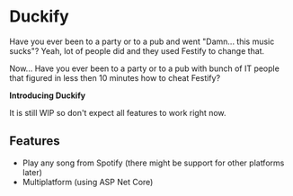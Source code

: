 # Duckify

Have you ever been to a party or to a pub and went "Damn... this music sucks"? Yeah, lot of people did and they used Festify to change that.

Now... Have you ever been to a party or to a pub with bunch of IT people that figured in less then 10 minutes how to cheat Festify? 

**Introducing Duckify**

It is still WIP so don't expect all features to work right now.

## Features

* Play any song from Spotify (there might be support for other platforms later)
* Multiplatform (using ASP Net Core)
